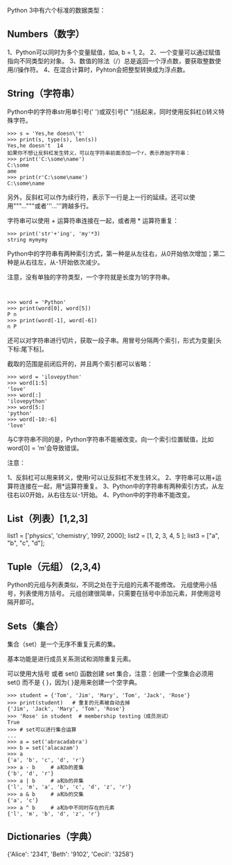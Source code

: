 Python 3中有六个标准的数据类型：

## Numbers（数字）

1、Python可以同时为多个变量赋值，如a, b = 1, 2。
2、一个变量可以通过赋值指向不同类型的对象。
3、数值的除法（/）总是返回一个浮点数，要获取整数使用//操作符。
4、在混合计算时，Pyhton会把整型转换成为浮点数。

## String（字符串）

Python中的字符串str用单引号(' ')或双引号(" ")括起来，同时使用反斜杠(\)转义特殊字符。

```text
>>> s = 'Yes,he doesn\'t'
>>> print(s, type(s), len(s))
Yes,he doesn't  14
如果你不想让反斜杠发生转义，可以在字符串前面添加一个r，表示原始字符串：
>>> print('C:\some\name')
C:\some
ame
>>> print(r'C:\some\name')
C:\some\name
```

另外，反斜杠可以作为续行符，表示下一行是上一行的延续。还可以使用"""..."""或者'''...'''跨越多行。

字符串可以使用 + 运算符串连接在一起，或者用 * 运算符重复：

```text
>>> print('str'+'ing', 'my'*3)
string mymymy
```

Python中的字符串有两种索引方式，第一种是从左往右，从0开始依次增加；第二种是从右往左，从-1开始依次减少。

注意，没有单独的字符类型，一个字符就是长度为1的字符串。

```text


>>> word = 'Python'
>>> print(word[0], word[5])
P n
>>> print(word[-1], word[-6])
n P
```

还可以对字符串进行切片，获取一段子串。用冒号分隔两个索引，形式为变量[头下标:尾下标]。

截取的范围是前闭后开的，并且两个索引都可以省略：

```text
>>> word = 'ilovepython'
>>> word[1:5]
'love'
>>> word[:]
'ilovepython'
>>> word[5:]
'python'
>>> word[-10:-6]
'love'
```

与C字符串不同的是，Python字符串不能被改变。向一个索引位置赋值，比如word[0] = 'm'会导致错误。

注意：

1、反斜杠可以用来转义，使用r可以让反斜杠不发生转义。
2、字符串可以用+运算符连接在一起，用*运算符重复。
3、Python中的字符串有两种索引方式，从左往右以0开始，从右往左以-1开始。
4、Python中的字符串不能改变。

## List（列表）[1,2,3]

list1 = ['physics', 'chemistry', 1997, 2000];
list2 = [1, 2, 3, 4, 5 ];
list3 = ["a", "b", "c", "d"];

## Tuple（元组） (2,3,4)

Python的元组与列表类似，不同之处在于元组的元素不能修改。
元组使用小括号，列表使用方括号。
元组创建很简单，只需要在括号中添加元素，并使用逗号隔开即可。

## Sets（集合）

集合（set）是一个无序不重复元素的集。

基本功能是进行成员关系测试和消除重复元素。

可以使用大括号 或者 set() 函数创建 set 集合，注意：创建一个空集合必须用 set() 而不是 { }，因为{ }是用来创建一个空字典。

```
>>> student = {'Tom', 'Jim', 'Mary', 'Tom', 'Jack', 'Rose'}
>>> print(student)   # 重复的元素被自动去掉
{'Jim', 'Jack', 'Mary', 'Tom', 'Rose'}
>>> 'Rose' in student  # membership testing（成员测试）
True
>>> # set可以进行集合运算
... 
>>> a = set('abracadabra')
>>> b = set('alacazam')
>>> a
{'a', 'b', 'c', 'd', 'r'}
>>> a - b     # a和b的差集
{'b', 'd', 'r'}
>>> a | b     # a和b的并集
{'l', 'm', 'a', 'b', 'c', 'd', 'z', 'r'}
>>> a & b     # a和b的交集
{'a', 'c'}
>>> a ^ b     # a和b中不同时存在的元素
{'l', 'm', 'b', 'd', 'z', 'r'}

```

## Dictionaries（字典）

{'Alice': '2341', 'Beth': '9102', 'Cecil': '3258'}
